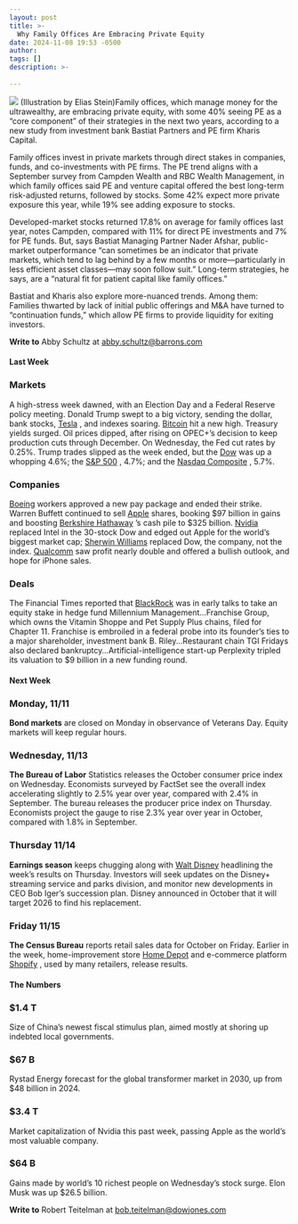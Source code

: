 ```yaml
---
layout: post
title: >-
  Why Family Offices Are Embracing Private Equity
date: 2024-11-08 19:53 -0500
author: 
tags: []
description: >-
  
---
```

![](https://images.barrons.com/im-95316791/?width=700&height=467) (Illustration by Elias Stein)Family offices, which manage money for the ultrawealthy, are embracing private equity, with some 40% seeing PE as a “core component” of their strategies in the next two years, according to a new study from investment bank Bastiat Partners and PE firm Kharis Capital.

Family offices invest in private markets through direct stakes in companies, funds, and co-investments with PE firms. The PE trend aligns with a September survey from Campden Wealth and RBC Wealth Management, in which family offices said PE and venture capital offered the best long-term risk-adjusted returns, followed by stocks. Some 42% expect more private exposure this year, while 19% see adding exposure to stocks.

Developed-market stocks returned 17.8% on average for family offices last year, notes Campden, compared with 11% for direct PE investments and 7% for PE funds. But, says Bastiat Managing Partner Nader Afshar, public-market outperformance “can sometimes be an indicator that private markets, which tend to lag behind by a few months or more—particularly in less efficient asset classes—may soon follow suit.” Long-term strategies, he says, are a “natural fit for patient capital like family offices.”

Bastiat and Kharis also explore more-nuanced trends. Among them: Families thwarted by lack of initial public offerings and M&A have turned to “continuation funds,” which allow PE firms to provide liquidity for exiting investors.

**Write to** Abby Schultz at [abby.schultz@barrons.com](mailto:abby.schultz@barrons.com)

#### Last Week

### Markets

A high-stress week dawned, with an Election Day and a Federal Reserve policy meeting. Donald Trump swept to a big victory, sending the dollar, bank stocks, [Tesla](/market-data/stocks/tsla?mod=article_chiclet) , and indexes soaring. [Bitcoin](/market-data/cryptocurrencies/btcusd?iso=kraken&mod=article_chiclet) hit a new high. Treasury yields surged. Oil prices dipped, after rising on OPEC+’s decision to keep production cuts through December. On Wednesday, the Fed cut rates by 0.25%. Trump trades slipped as the week ended, but the [Dow](/market-data/indexes/djia?mod=article_chiclet) was up a whopping 4.6%; the [S&P 500](/market-data/indexes/spx?mod=article_chiclet) , 4.7%; and the [Nasdaq Composite](/market-data/indexes/comp?mod=article_chiclet) , 5.7%.

### Companies

[Boeing](/market-data/stocks/ba?mod=article_chiclet) workers approved a new pay package and ended their strike. Warren Buffett continued to sell [Apple](/market-data/stocks/aapl?mod=article_chiclet) shares, booking \$97 billion in gains and boosting [Berkshire Hathaway](/market-data/stocks/brk.b?mod=article_chiclet) ’s cash pile to \$325 billion. [Nvidia](/market-data/stocks/nvda?mod=article_chiclet) replaced Intel in the 30-stock Dow and edged out Apple for the world’s biggest market cap; [Sherwin Williams](/market-data/stocks/shw?mod=article_chiclet) replaced Dow, the company, not the index. [Qualcomm](/market-data/stocks/qcom?mod=article_chiclet) saw profit nearly double and offered a bullish outlook, and hope for iPhone sales.

### Deals

The Financial Times reported that [BlackRock](/market-data/stocks/blk?mod=article_chiclet) was in early talks to take an equity stake in hedge fund Millennium Management...Franchise Group, which owns the Vitamin Shoppe and Pet Supply Plus chains, filed for Chapter 11. Franchise is embroiled in a federal probe into its founder’s ties to a major shareholder, investment bank B. Riley...Restaurant chain TGI Fridays also declared bankruptcy…Artificial-intelligence start-up Perplexity tripled its valuation to \$9 billion in a new funding round.

#### Next Week

### Monday, 11/11

**Bond markets** are closed on Monday in observance of Veterans Day. Equity markets will keep regular hours.

### Wednesday, 11/13

**The Bureau of Labor** Statistics releases the October consumer price index on Wednesday. Economists surveyed by FactSet see the overall index accelerating slightly to 2.5% year over year, compared with 2.4% in September. The bureau releases the producer price index on Thursday. Economists project the gauge to rise 2.3% year over year in October, compared with 1.8% in September.

### Thursday 11/14

**Earnings season** keeps chugging along with [Walt Disney](/market-data/stocks/dis?mod=article_chiclet) headlining the week’s results on Thursday. Investors will seek updates on the Disney+ streaming service and parks division, and monitor new developments in CEO Bob Iger’s succession plan. Disney announced in October that it will target 2026 to find his replacement.

### Friday 11/15

**The Census Bureau** reports retail sales data for October on Friday. Earlier in the week, home-improvement store [Home Depot](/market-data/stocks/hd?mod=article_chiclet) and e-commerce platform [Shopify](/market-data/stocks/shop?countrycode=ca&mod=article_chiclet) , used by many retailers, release results.

#### The Numbers

### \$1.4 T

Size of China’s newest fiscal stimulus plan, aimed mostly at shoring up indebted local governments.

### \$67 B

Rystad Energy forecast for the global transformer market in 2030, up from \$48 billion in 2024.

### \$3.4 T

Market capitalization of Nvidia this past week, passing Apple as the world’s most valuable company.

### \$64 B

Gains made by world’s 10 richest people on Wednesday’s stock surge. Elon Musk was up \$26.5 billion.

**Write to** Robert Teitelman at [bob.teitelman@dowjones.com](mailto:bob.teitelman@dowjones.com)

